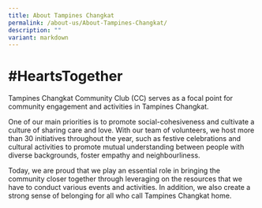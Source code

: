 ```yaml
---
title: About Tampines Changkat
permalink: /about-us/About-Tampines-Changkat/
description: ""
variant: markdown
---
```

# **#HeartsTogether**

Tampines Changkat Community Club (CC) serves as a focal point for community engagement and activities in Tampines Changkat. 
 
One of our main priorities is to promote social-cohesiveness and cultivate a culture of sharing care and love. With our team of volunteers, we host more than 30 initiatives throughout the year, such as festive celebrations and cultural activities to promote mutual understanding between people with diverse backgrounds, foster empathy and neighbourliness. 

Today, we are proud that we play an essential role in bringing the community closer together through leveraging on the resources that we have to conduct various events and activities. In addition, we also create a strong sense of belonging for all who call Tampines Changkat home.